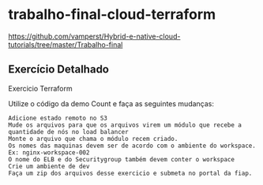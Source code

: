 # trabalho-final-cloud-terraform

https://github.com/vamperst/Hybrid-e-native-cloud-tutorials/tree/master/Trabalho-final 

Exercício Detalhado 
------------------
Exercicio Terraform

Utilize o código da demo Count e faça as seguintes mudanças:

    Adicione estado remoto no S3
    Mude os arquivos para que os arquivos virem um módulo que recebe a quantidade de nós no load balancer
    Monte o arquivo que chama o módulo recem criado.
    Os nomes das maquinas devem ser de acordo com o ambiente do workspace. Ex: nginx-workspace-002
    O nome do ELB e do Securitygroup também devem conter o workspace
    Crie um ambiente de dev
    Faça um zip dos arquivos desse exercicio e submeta no portal da fiap.
    
    
